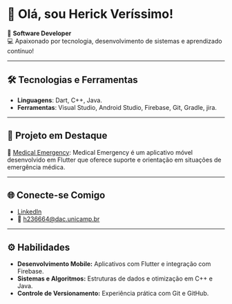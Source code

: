 # 👋 Olá, sou **Herick Veríssimo**!

🎯 **Software Developer**  
💻 Apaixonado por tecnologia, desenvolvimento de sistemas e aprendizado contínuo!  

---

## 🛠️ Tecnologias e Ferramentas
- **Linguagens**: Dart, C++, Java.
- **Ferramentas**: Visual Studio, Android Studio, Firebase, Git, Gradle, jira.

---

## 🚀 Projeto em Destaque
🌟 [Medical Emergency](https://github.com/HerickVerissim0/Medical-Emergency): Medical Emergency é um aplicativo móvel desenvolvido em Flutter que oferece suporte e orientação em situações de emergência médica.

---

## 🌐 Conecte-se Comigo
- [LinkedIn](https://www.linkedin.com/in/herick-verissimo/)
- 📧 h236664@dac.unicamp.br

---

## ⚙️ Habilidades
- **Desenvolvimento Mobile:** Aplicativos com Flutter e integração com Firebase.  
- **Sistemas e Algoritmos:** Estruturas de dados e otimização em C++ e Java.
- **Controle de Versionamento:** Experiência prática com Git e GitHub.
